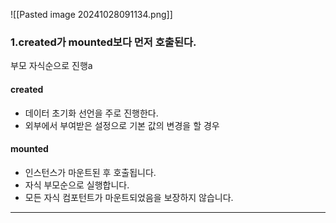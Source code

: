 
![[Pasted image 20241028091134.png]]


### 1.created가 mounted보다 먼저 호출된다.


부모 자식순으로 진행a

#### created 
- 데이터 초기화 선언을 주로 진행한다.
- 외부에서 부여받은 설정으로 기본 값의 변경을 할 경우

#### mounted 
- 인스턴스가 마운트된 후 호출됩니다.
- 자식 부모순으로 실행합니다.
- 모든 자식 컴포턴트가 마운트되었음을 보장하지 않습니다.

----


